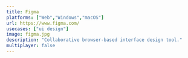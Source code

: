 ```yaml
---
title: Figma
platforms: ["Web","Windows","macOS"]
url: https://www.figma.com/
usecases: ["ui design"]
image: figma.jpg
description: "Collaborative browser-based interface design tool."
multiplayer: false
---
```

